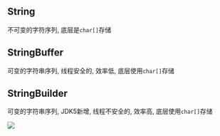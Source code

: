 ## String

不可变的字符序列, 底层是`char[]`存储

## StringBuffer

可变的字符串序列, 线程安全的, 效率低, 底层使用`char[]`存储

## StringBuilder

可变的字符串序列,  JDK5新增, 线程不安全的, 效率高, 底层使用`char[]`存储



![](https://pic2.superbed.cn/item/5e016f6576085c32893f30d2.jpg)

